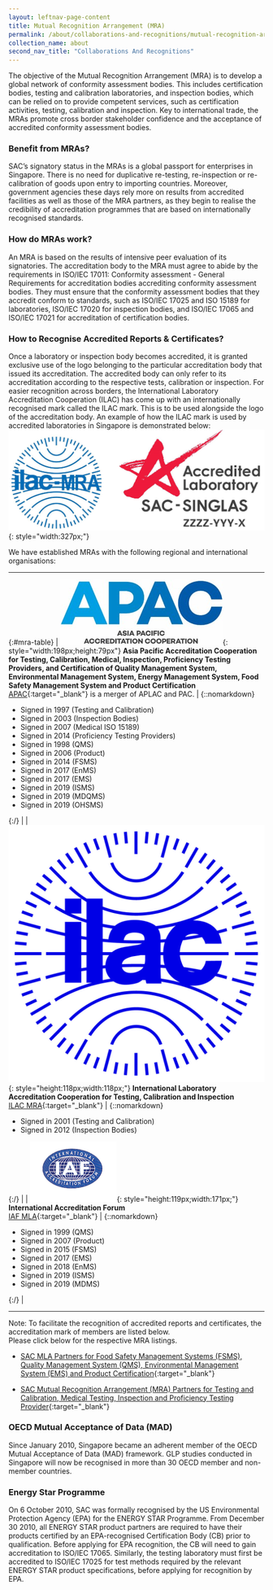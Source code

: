 ```yaml
---
layout: leftnav-page-content
title: Mutual Recognition Arrangement (MRA)
permalink: /about/collaborations-and-recognitions/mutual-recognition-arrangement
collection_name: about
second_nav_title: "Collaborations And Recognitions"
---
```


The objective of the Mutual Recognition Arrangement (MRA) is to develop a global network of conformity assessment bodies. This includes certification bodies, testing and calibration laboratories, and inspection bodies, which can be relied on to provide competent services, such as certification activities, testing, calibration and inspection. Key to international trade, the MRAs promote cross border stakeholder confidence and the acceptance of accredited conformity assessment bodies. 

### Benefit from MRAs?
SAC’s signatory status in the MRAs is a global passport for enterprises in Singapore. There is no need for duplicative re-testing, re-inspection or re-calibration of goods upon entry to importing countries. Moreover, government agencies these days rely more on results from accredited facilities as well as those of the MRA partners, as they begin to realise the credibility of accreditation programmes that are based on internationally recognised standards. 

### How do MRAs work?
An MRA is based on the results of intensive peer evaluation of its signatories. The accreditation body to the MRA must agree to abide by the requirements in ISO/IEC 17011: Conformity assessment - General Requirements for accreditation bodies accrediting conformity assessment bodies. They must ensure that the conformity assessment bodies that they accredit conform to standards, such as ISO/IEC 17025 and ISO 15189 for laboratories, ISO/IEC 17020 for inspection bodies, and ISO/IEC 17065 and ISO/IEC 17021 for accreditation of certification bodies.

### How to Recognise Accredited Reports & Certificates?
Once a laboratory or inspection body becomes accredited, it is granted exclusive use of the logo belonging to the particular accreditation body that issued its accreditation. The accredited body can only refer to its accreditation according to the respective tests, calibration or inspection. For easier recognition across borders, the International Laboratory Accreditation Cooperation (ILAC) has come up with an internationally recognised mark called the ILAC mark. This is to be used alongside the logo of the accreditation body. An example of how the ILAC mark is used by accredited laboratories in Singapore is demonstrated below:  
![SAC Singlas with ILAC](/images/about/SAC_singlas_with_ilac_2.jpg){: style="width:327px;"}

We have established MRAs with the following regional and international organisations:

---

{:#mra-table}
| ![APAC Logo](/images/about/APAC_logo.jpg){: style="width:198px;height:79px"} **Asia Pacific Accreditation Cooperation for Testing, Calibration, Medical, Inspection, Proficiency Testing Providers, and Certification of Quality Management System, Environmental Management System, Energy Management System, Food Safety Management System and Product Certification** <br/>[APAC](https://www.apac-accreditation.org/){:target="&#95;blank"} is a merger of APLAC and PAC. | {::nomarkdown}<ul><li>Signed in 1997 (Testing and Calibration)</li><li>Signed in 2003 (Inspection Bodies)</li><li>Signed in 2007 (Medical ISO 15189)</li><li>Signed in 2014 (Proficiency Testing Providers)</li><li>Signed in 1998 (QMS)</li><li>Signed in 2006 (Product)</li><li>Signed in 2014 (FSMS)</li><li>Signed in 2017 (EnMS)</li><li>Signed in 2017 (EMS)</li><li>Signed in 2019 (ISMS)</li><li>Signed in 2019 (MDQMS)</li><li>Signed in 2019 (OHSMS)</li></ul>{:/} |
| ![ILAC Logo](/images/about/ILAC_logo.jpg){: style="height:118px;width:118px;"} **International Laboratory Accreditation Cooperation  for Testing, Calibration and Inspection** <br/>[ILAC MRA](http://www.ilac.org/about-ilac/){:target="&#95;blank"} | {::nomarkdown}<ul><li>Signed in 2001 (Testing and Calibration)</li><li>Signed in 2012 (Inspection Bodies)</li></ul>{:/} |
| ![IAF Logo](/images/about/iaf.gif){: style="height:119px;width:171px;"} **International Accreditation Forum** <br/>[IAF MLA](http://www.iaf.nu/){:target="&#95;blank"} | {::nomarkdown}<ul><li>Signed in 1999 (QMS)</li><li>Signed in 2007 (Product)</li><li>Signed in 2015 (FSMS)</li><li>Signed in 2017 (EMS)</li><li>Signed in 2018 (EnMS)</li><li>Signed in 2019 (ISMS)</li><li>Signed in 2019 (MDMS)</li></ul>{:/} |

<!-- COMMENT: the '{:#mra-table}' at the top of the Markdown table is a unique identifier tag for styling this table. To edit the table style, go to misc-> custom.scss and search and edit the content below the '#mra-table' identifier -->
<!-- COMMENT: the '<br/>' tag is used as a line break in a Markdown table -->
<!-- COMMENT: the '{::nomarkdown}{:/}' tags in the second column of the table is used to process HTML code (for lists) within the tags in a Markdown table -->

---

Note: To facilitate the recognition of accredited reports and certificates, the accreditation mark of members are listed below.  
Please click below for the respective MRA listings.

* [SAC MLA Partners for Food Safety Management Systems (FSMS), Quality Management System (QMS), Environmental Management System (EMS) and Product Certification](https://www.iaf.nu//articles/IAF_MEMBERS_SIGNATORIES/4){:target="&#95;blank"}

* [SAC Mutual Recognition Arrangement (MRA) Partners for Testing and Calibration, Medical Testing, Inspection and Proficiency Testing Provider](https://ilac.org/signatory-search/){:target="&#95;blank"}

<!-- NOTE: the '{:target="&#95;blank"}' is addede at the end of the Markdown link syntax to open the link in a new window tab -->

### OECD Mutual Acceptance of Data (MAD)
Since January 2010, Singapore became an adherent member of the OECD Mutual Acceptance of Data (MAD) framework. GLP studies conducted in Singapore will now be recognised in more than 30 OECD member and non-member countries. 
 
### Energy Star Programme
On 6 October 2010, SAC was formally recognised by the US Environmental Protection Agency (EPA) for the ENERGY STAR Programme. From December 30 2010, all ENERGY STAR product partners are required to have their products certified by an EPA-recognised Certification Body (CB) prior to qualification. Before applying for EPA recognition, the CB will need to gain accreditation to ISO/IEC 17065. Similarly, the testing laboratory must first be accredited to ISO/IEC 17025 for test methods required by the relevant ENERGY STAR product specifications, before applying for recognition by EPA. 

